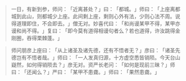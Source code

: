
> 一日，有新到参，师问：​「近离甚处？​」曰：​「都城。​」师曰：​「上座离都城到此山，则都城少上座。此间剩上座，剩则心外有法，少则心法不周。说得道理即住，不会即去。​」僧无对。妙喜代曰：​「和尚谩某甲不得，某甲亦谩和尚不得。​」复曰：​「即今莫有道得相谩句者么？若也道得，许汝跳得金刚圈，吞得栗棘蓬。​」

> 师问朋彦上座曰：​「从上诸圣及诸先德，还有不悟者无？​」彦曰：​「诸圣先德岂有不悟者哉。​」师曰：​「一人发真归源，十方虚空悉皆销陨。今天台山嶷然，如何得销陨去？​」彦无对。资严长老问：​「如何是现前三昧？​」师曰：​「还闻么？​」严曰：​「某甲不患聋。​」师曰：​「果然患聋。​」
